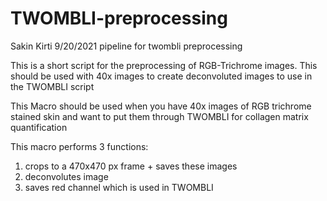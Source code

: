 # TWOMBLI-preprocessing
Sakin Kirti 9/20/2021
pipeline for twombli preprocessing

This is a short script for the preprocessing of RGB-Trichrome images. This should be used with 40x images to create deconvoluted images to use in the TWOMBLI script

This Macro should be used when you have 40x images of RGB trichrome stained
skin and want to put them through TWOMBLI for collagen matrix quantification

This macro performs 3 functions:  
1. crops to a 470x470 px frame + saves these images  
2. deconvolutes image
3. saves red channel which is used in TWOMBLI

